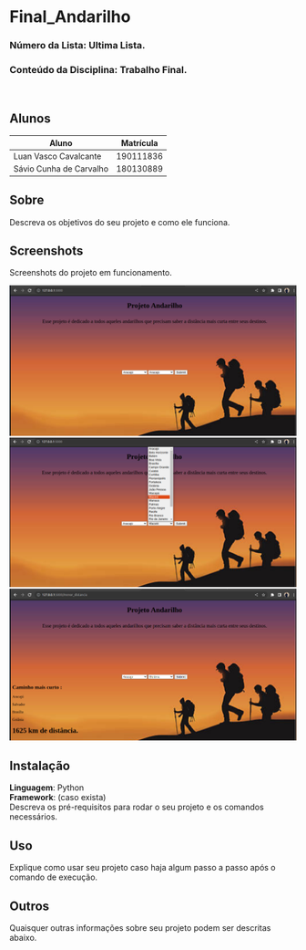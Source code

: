 # Final_Andarilho
 

### Número da Lista: Ultima Lista. <br>
### Conteúdo da Disciplina: Trabalho Final. <br>
<br>

## Alunos
Aluno   | Matrícula
--------- | ------
Luan Vasco Cavalcante | 190111836
Sávio Cunha de Carvalho | 180130889

## Sobre 
Descreva os objetivos do seu projeto e como ele funciona. 

## Screenshots
Screenshots do projeto em funcionamento.

![](/media/img1.png)
![](/media/img2.png)
![](/media/img3.png)

## Instalação 
**Linguagem**: Python<br>
**Framework**: (caso exista)<br>
Descreva os pré-requisitos para rodar o seu projeto e os comandos necessários.

## Uso 
Explique como usar seu projeto caso haja algum passo a passo após o comando de execução.

## Outros 
Quaisquer outras informações sobre seu projeto podem ser descritas abaixo.




